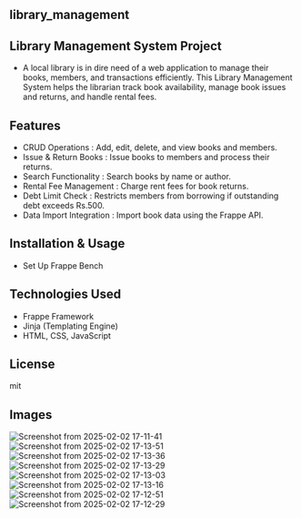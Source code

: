 ## library_management

## Library Management System Project

- A local library is in dire need of a web application to manage their books, members, and transactions efficiently. This Library Management System helps the librarian track book availability, manage book issues and returns, and handle rental fees.


##  Features

- CRUD Operations : Add, edit, delete, and view books and members.  
- Issue & Return Books : Issue books to members and process their returns.  
- Search Functionality : Search books by name or author.  
- Rental Fee Management : Charge rent fees for book returns.  
- Debt Limit Check : Restricts members from borrowing if outstanding debt exceeds Rs.500.  
- Data Import Integration : Import book data using the Frappe API.

##  Installation & Usage

- Set Up Frappe Bench

## Technologies Used 


- Frappe Framework
- Jinja (Templating Engine)
- HTML, CSS, JavaScript

## License

mit

## Images


![Screenshot from 2025-02-02 17-11-41](https://github.com/user-attachments/assets/2402d7fc-9f5b-4f1d-b070-cae04e98110a)
![Screenshot from 2025-02-02 17-13-51](https://github.com/user-attachments/assets/29c016fe-fc88-4ff9-80f7-de69130f8ee0)
![Screenshot from 2025-02-02 17-13-36](https://github.com/user-attachments/assets/eb34e15a-9788-4864-9bf5-803aec757a59)
![Screenshot from 2025-02-02 17-13-29](https://github.com/user-attachments/assets/396735f0-f368-4e1d-82b0-5078cbab903b)
![Screenshot from 2025-02-02 17-13-03](https://github.com/user-attachments/assets/73bba5ef-b90f-4ba5-8119-36ac84f0516b)
![Screenshot from 2025-02-02 17-13-16](https://github.com/user-attachments/assets/342690f7-a71c-4d62-ac9c-ab8d740a9a68)
![Screenshot from 2025-02-02 17-12-51](https://github.com/user-attachments/assets/da77639a-35b7-4e1f-aa8b-0c33cdfbd4f4)
![Screenshot from 2025-02-02 17-12-29](https://github.com/user-attachments/assets/e67dc17c-a4f8-44f0-82d8-affb8bc2cb59)

